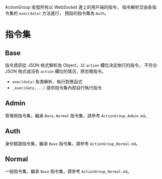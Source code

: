 ActionGroup 收發所有以 WebSocket 連上的用戶端的指令，
指令解析交由各指令集的 `exec(data)` 方法進行，
預設的指令集為 `Auth`。

# 指令集
## Base
指令資訊從 JSON 格式解析為 Object，以 `action` 欄位決定執行的指令，
不符合 JSON 格式或沒有 `action` 欄位的情況，將忽略指令。

* `exec(data)` 負責解析、執行對應函式
* `_exec(data,...)` 提供指令集內部自行執行指令

## Admin
管理用指令集，繼承 `Base`, `Normal` 指令集，請參考 `ActionGroup_Admin.md`。

## Auth
身份驗證指令集，繼承 `Base` 指令集，請參考 `ActionGroup_Normal.md`。

## Normal
一般指令集，繼承 `Base` 指令集，請參考 `ActionGroup_Normal.md`。